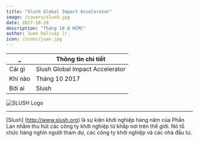 ```yaml
---
title: "Slush Global Impact Accelerator"
image: /covers/slush.jpg
date: 2017-10-28
description: "Tháng 10 @ HCMC"
author: Juan Dalisay Jr.
icon: /icons/juan.jpg
---
```



_ | Thông tin chi tiết
--- | ---
Cái gì | Slush Global Impact Accelerator
Khi nào | Tháng 10 2017
Bởi ai | Slush

![SLUSH Logo](https://sorasystem.sirv.com/logos/slush.png)

--- 

<!-- [Slush](http://www.slush.org) is an annual startup event from Finland that aims to attract startups from all over the world. It hosts thousands of attendees, startups, and investors. -->

[Slush] (http://www.slush.org) là sự kiện khởi nghiệp hàng năm của Phần Lan nhằm thu hút các công ty khởi nghiệp từ khắp nơi trên thế giới. Nó tổ chức hàng nghìn người tham dự, các công ty khởi nghiệp và các nhà đầu tư.


